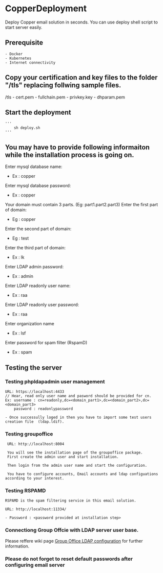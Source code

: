 # CopperDeployment
Deploy Copper email solution in seconds.
You can use deploy shell script to start server easily.

## Prerequisite
    - Docker 
    - Kubernetes
    - Internet connectivity

## Copy your certification and key files to the folder "/tls" replacing follwing sample files.

  /tls
    - cert.pem
    - fullchain.pem
    - privkey.key
    - dhparam.pem

## Start the deployment
    '''
        sh deploy.sh 
    '''

## You may have to provide following informaiton while the installation process is going on.


Enter mysql database name:

- Ex : copper

Enter mysql database password:

- Ex : copper

Your domain must contain 3 parts. (Eg: part1.part2.part3)
Enter the first part of domain:

- Eg : copper

Enter the second part of domain:

- Eg : test

Enter the third part of domain:

- Ex : lk

Enter LDAP admin password:

- Ex : admin

Enter LDAP readonly user name:

- Ex : raa

Enter LDAP readonly user password:

- Ex : raa

Enter organization name

- Ex : lsf

Enter password for spam filter (RspamD)

- Ex : spam

## Testing the server

### Testing phpldapadmin user management

    URL: https://localhost:4433
    // Hear, read only user name and pasword should be provided for cn.
    Ex: username : cn=readonly,dc=<domain_part1>,dc=<domain_part2>,dc=<domain_part3>
        password : readonlypassword

    - Once successully loged in then you have to import some test users creation file  (ldap.ldif).



### Testing groupoffice 


     URL: http://localhost:8004

     You will see the installation page of the groupoffice package.
     First create the admin user and start installation.

     Then login from the admin user name and start the configuration.

     You have to configure accounts, Email accounts and ldap configuations according to your interest.

### Testing RSPAMD

    RSPAMD is the spam filtering service in this email solution.

    URL: http://localhost:11334/

    - Password : <password provided at installation step>
    
### Connectiong Group Offcie with LDAP server user base.
 
 Please reffere wiki page [Group Office LDAP configuration](https://github.com/LSFLK/Copper/wiki/Group-Office-LDAP-configuration) for further information.
 
    
### Please do not forget to reset default passwords after configuring email server
